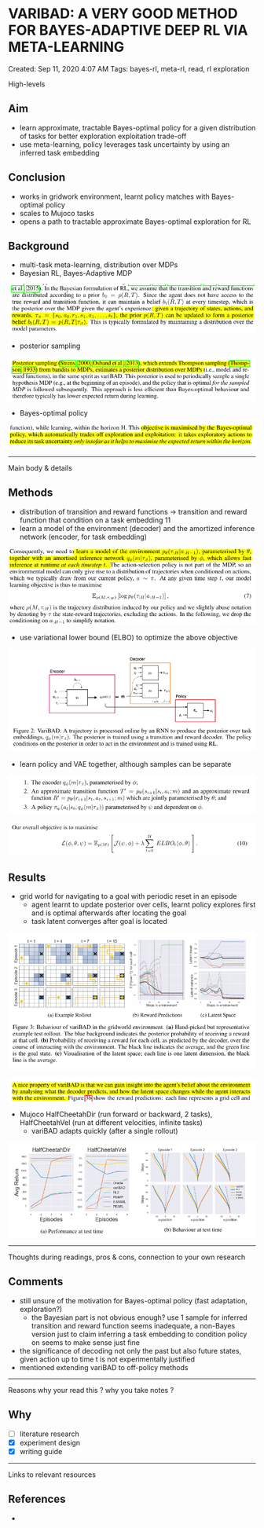 # VARIBAD: A VERY GOOD METHOD FOR BAYES-ADAPTIVE DEEP RL VIA META-LEARNING

Created: Sep 11, 2020 4:07 AM
Tags: bayes-rl, meta-rl, read, rl exploration

High-levels 

## Aim

- learn approximate, tractable Bayes-optimal policy for a given distribution of tasks for better exploration exploitation trade-off
- use meta-learning, policy leverages task uncertainty by using an inferred task embedding

## Conclusion

- works in gridwork environment, learnt policy matches with Bayes-optimal policy
- scales to Mujoco tasks
- opens a path to tractable approximate Bayes-optimal exploration for RL

## Background

- multi-task meta-learning, distribution over MDPs
- Bayesian RL, Bayes-Adaptive MDP

![VARIBAD%20A%20VERY%20GOOD%20METHOD%20FOR%20BAYES-ADAPTIVE%20DEEP%208c2d7c3a43be45a6a4a5fab3501b3b96/Untitled.png](VARIBAD%20A%20VERY%20GOOD%20METHOD%20FOR%20BAYES-ADAPTIVE%20DEEP%208c2d7c3a43be45a6a4a5fab3501b3b96/Untitled.png)

- posterior sampling

![VARIBAD%20A%20VERY%20GOOD%20METHOD%20FOR%20BAYES-ADAPTIVE%20DEEP%208c2d7c3a43be45a6a4a5fab3501b3b96/Untitled%201.png](VARIBAD%20A%20VERY%20GOOD%20METHOD%20FOR%20BAYES-ADAPTIVE%20DEEP%208c2d7c3a43be45a6a4a5fab3501b3b96/Untitled%201.png)

- Bayes-optimal policy

![VARIBAD%20A%20VERY%20GOOD%20METHOD%20FOR%20BAYES-ADAPTIVE%20DEEP%208c2d7c3a43be45a6a4a5fab3501b3b96/Untitled%202.png](VARIBAD%20A%20VERY%20GOOD%20METHOD%20FOR%20BAYES-ADAPTIVE%20DEEP%208c2d7c3a43be45a6a4a5fab3501b3b96/Untitled%202.png)

---

Main body & details 

## Methods

- distribution of transition and reward functions → transition and reward function that condition on a task embedding 11
- learn a model of the environment (decoder) and the amortized inference network (encoder, for task embedding)

![VARIBAD%20A%20VERY%20GOOD%20METHOD%20FOR%20BAYES-ADAPTIVE%20DEEP%208c2d7c3a43be45a6a4a5fab3501b3b96/Untitled%203.png](VARIBAD%20A%20VERY%20GOOD%20METHOD%20FOR%20BAYES-ADAPTIVE%20DEEP%208c2d7c3a43be45a6a4a5fab3501b3b96/Untitled%203.png)

- use variational lower bound (ELBO) to optimize the above objective

![VARIBAD%20A%20VERY%20GOOD%20METHOD%20FOR%20BAYES-ADAPTIVE%20DEEP%208c2d7c3a43be45a6a4a5fab3501b3b96/Untitled%204.png](VARIBAD%20A%20VERY%20GOOD%20METHOD%20FOR%20BAYES-ADAPTIVE%20DEEP%208c2d7c3a43be45a6a4a5fab3501b3b96/Untitled%204.png)

- learn policy and VAE together, although samples can be separate

![VARIBAD%20A%20VERY%20GOOD%20METHOD%20FOR%20BAYES-ADAPTIVE%20DEEP%208c2d7c3a43be45a6a4a5fab3501b3b96/Untitled%205.png](VARIBAD%20A%20VERY%20GOOD%20METHOD%20FOR%20BAYES-ADAPTIVE%20DEEP%208c2d7c3a43be45a6a4a5fab3501b3b96/Untitled%205.png)

![VARIBAD%20A%20VERY%20GOOD%20METHOD%20FOR%20BAYES-ADAPTIVE%20DEEP%208c2d7c3a43be45a6a4a5fab3501b3b96/Untitled%206.png](VARIBAD%20A%20VERY%20GOOD%20METHOD%20FOR%20BAYES-ADAPTIVE%20DEEP%208c2d7c3a43be45a6a4a5fab3501b3b96/Untitled%206.png)

## Results

- grid world for navigating to a goal with periodic reset in an episode
    - agent learnt to update posterior over cells, learnt policy explores first and is optimal afterwards after locating the goal
    - task latent converges after goal is located

![VARIBAD%20A%20VERY%20GOOD%20METHOD%20FOR%20BAYES-ADAPTIVE%20DEEP%208c2d7c3a43be45a6a4a5fab3501b3b96/Untitled%207.png](VARIBAD%20A%20VERY%20GOOD%20METHOD%20FOR%20BAYES-ADAPTIVE%20DEEP%208c2d7c3a43be45a6a4a5fab3501b3b96/Untitled%207.png)

![VARIBAD%20A%20VERY%20GOOD%20METHOD%20FOR%20BAYES-ADAPTIVE%20DEEP%208c2d7c3a43be45a6a4a5fab3501b3b96/Untitled%208.png](VARIBAD%20A%20VERY%20GOOD%20METHOD%20FOR%20BAYES-ADAPTIVE%20DEEP%208c2d7c3a43be45a6a4a5fab3501b3b96/Untitled%208.png)

- Mujoco HalfCheetahDir (run forward or backward, 2 tasks), HalfCheetahVel (run at different velocities, infinite tasks)
    - variBAD adapts quickly (after a single rollout)

![VARIBAD%20A%20VERY%20GOOD%20METHOD%20FOR%20BAYES-ADAPTIVE%20DEEP%208c2d7c3a43be45a6a4a5fab3501b3b96/Untitled%209.png](VARIBAD%20A%20VERY%20GOOD%20METHOD%20FOR%20BAYES-ADAPTIVE%20DEEP%208c2d7c3a43be45a6a4a5fab3501b3b96/Untitled%209.png)

---

Thoughts during readings, pros & cons, connection to your own research 

## Comments

- still unsure of the motivation for Bayes-optimal policy (fast adaptation, exploration?)
    - the Bayesian part is not obvious enough? use 1 sample for inferred transition and reward function seems inadequate, a non-Bayes version just to claim inferring a task embedding to condition policy on seems to make sense just fine
- the significance of decoding not only the past but also future states, given action up to time t is not experimentally justified
- mentioned extending variBAD to off-policy methods

---

Reasons why your read this ? why you take notes ? 

## Why

- [ ]  literature research
- [x]  experiment design
- [x]  writing guide

---

Links to relevant resources 

## References

-
